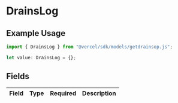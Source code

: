 # DrainsLog

## Example Usage

```typescript
import { DrainsLog } from "@vercel/sdk/models/getdrainsop.js";

let value: DrainsLog = {};
```

## Fields

| Field       | Type        | Required    | Description |
| ----------- | ----------- | ----------- | ----------- |